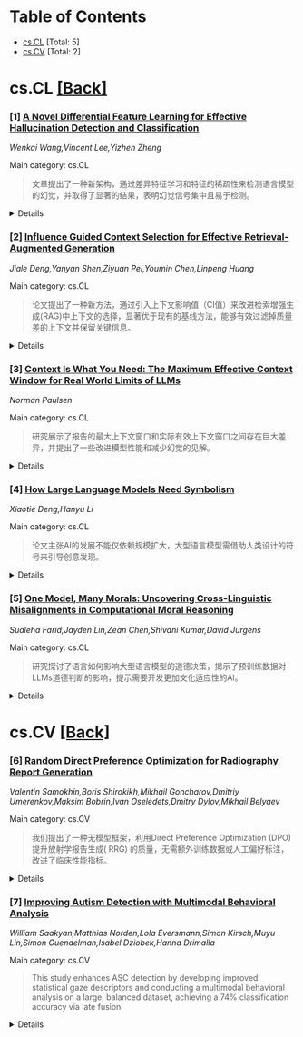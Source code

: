 <div id=toc></div>

# Table of Contents

- [cs.CL](#cs.CL) [Total: 5]
- [cs.CV](#cs.CV) [Total: 2]


<div id='cs.CL'></div>

# cs.CL [[Back]](#toc)

### [1] [A Novel Differential Feature Learning for Effective Hallucination Detection and Classification](https://arxiv.org/abs/2509.21357)
*Wenkai Wang,Vincent Lee,Yizhen Zheng*

Main category: cs.CL

> 文章提出了一种新架构，通过差异特征学习和特征的稀疏性来检测语言模型的幻觉，并取得了显著的结果，表明幻觉信号集中且易于检测。

<details>
  <summary>Details</summary>

**Motivation:** 大型语言模型幻觉表示了一个关键挑战，即输出由于训练数据中的分布偏差而偏离了事实准确性。尽管最近的研究表明，特定的隐藏层在幻觉和事实内容之间存在差异，但具体定位层内的幻觉信号尚不清楚，这限制了有效检测方法的发展。

**Method:** 我们提出了一种双模型架构，该架构结合了投影融合（PF）块进行自适应层间特征加权，以及差异特征学习（DFL）机制，通过计算平行编码器从相同输入中学习到的互补表示之间的差异来识别判别特征。

**Result:** 通过在HaluEval的问题回答、对话和总结数据集上的系统实验，我们证明了幻觉信号集中在高度稀疏的特征子集，显著提高了问题回答和对话任务的准确性。

**Conclusion:** 这些发现表明，幻觉信号比先前假定的更加集中，提供了向计算效率高的检测系统发展的途径，这可以降低推理成本同时保持准确性。

**Abstract:** Large language model hallucination represents a critical challenge where
outputs deviate from factual accuracy due to distributional biases in training
data. While recent investigations establish that specific hidden layers exhibit
differences between hallucinatory and factual content, the precise localization
of hallucination signals within layers remains unclear, limiting the
development of efficient detection methods. We propose a dual-model
architecture integrating a Projected Fusion (PF) block for adaptive inter-layer
feature weighting and a Differential Feature Learning (DFL) mechanism that
identifies discriminative features by computing differences between parallel
encoders learning complementary representations from identical inputs. Through
systematic experiments across HaluEval's question answering, dialogue, and
summarization datasets, we demonstrate that hallucination signals concentrate
in highly sparse feature subsets, achieving significant accuracy improvements
on question answering and dialogue tasks. Notably, our analysis reveals a
hierarchical "funnel pattern" where shallow layers exhibit high feature
diversity while deep layers demonstrate concentrated usage, enabling detection
performance to be maintained with minimal degradation using only 1\% of feature
dimensions. These findings suggest that hallucination signals are more
concentrated than previously assumed, offering a pathway toward computationally
efficient detection systems that could reduce inference costs while maintaining
accuracy.

</details>


### [2] [Influence Guided Context Selection for Effective Retrieval-Augmented Generation](https://arxiv.org/abs/2509.21359)
*Jiale Deng,Yanyan Shen,Ziyuan Pei,Youmin Chen,Linpeng Huang*

Main category: cs.CL

> 论文提出了一种新方法，通过引入上下文影响值（CI值）来改进检索增强生成(RAG)中上下文的选择，显著优于现有的基线方法，能够有效过滤掉质量差的上下文并保留关键信息。

<details>
  <summary>Details</summary>

**Motivation:** 现有的方法在通过基于预定的上下文质量评估指标选择上下文来提高性能方面的效果有限。我们将其归因于未能全面利用可用信息（查询、上下文列表和生成器）进行综合质量评估。

**Method:** 引入了上下文影响值（CI值）作为衡量上下文质量的新指标。CI值通过测量从上下文列表中移除每个上下文时的性能下降来量化其质量，从而整合了查询感知的相关性、列表感知的独特性和生成器感知的对齐。此外，CI值通过仅保留CI值为正的上下文，消除了复杂的筛选超参数调整。为了应对标签依赖和计算开销的实际挑战，开发了一个参数化的代理模型进行预测。该模型通过分层架构来捕捉局部的查询-上下文相关性以及全局的跨上下文交互，通过CI值的监督以及端到端生成器反馈进行训练。

**Result:** 实验结果展示了本方法如何在多个自然语言处理任务中以多种大型语言模型为基准的数据集上实现卓越的表现。

**Conclusion:** 实验表明，论文提出的方法在8个NLP任务和多个大型语言模型中显著优于现有基线方法，有效地过滤掉了质量差的上下文，同时保留了关键信息。

**Abstract:** Retrieval-Augmented Generation (RAG) addresses large language model (LLM)
hallucinations by grounding responses in external knowledge, but its
effectiveness is compromised by poor-quality retrieved contexts containing
irrelevant or noisy information. While existing approaches attempt to improve
performance through context selection based on predefined context quality
assessment metrics, they show limited gains over standard RAG. We attribute
this limitation to their failure in holistically utilizing available
information (query, context list, and generator) for comprehensive quality
assessment. Inspired by recent advances in data selection, we reconceptualize
context quality assessment as an inference-time data valuation problem and
introduce the Contextual Influence Value (CI value). This novel metric
quantifies context quality by measuring the performance degradation when
removing each context from the list, effectively integrating query-aware
relevance, list-aware uniqueness, and generator-aware alignment. Moreover, CI
value eliminates complex selection hyperparameter tuning by simply retaining
contexts with positive CI values. To address practical challenges of label
dependency and computational overhead, we develop a parameterized surrogate
model for CI value prediction during inference. The model employs a
hierarchical architecture that captures both local query-context relevance and
global inter-context interactions, trained through oracle CI value supervision
and end-to-end generator feedback. Extensive experiments across 8 NLP tasks and
multiple LLMs demonstrate that our context selection method significantly
outperforms state-of-the-art baselines, effectively filtering poor-quality
contexts while preserving critical information. Code is available at
https://github.com/SJTU-DMTai/RAG-CSM.

</details>


### [3] [Context Is What You Need: The Maximum Effective Context Window for Real World Limits of LLMs](https://arxiv.org/abs/2509.21361)
*Norman Paulsen*

Main category: cs.CL

> 研究展示了报告的最大上下文窗口和实际有效上下文窗口之间存在巨大差异，并提出了一些改进模型性能和减少幻觉的见解。

<details>
  <summary>Details</summary>

**Motivation:** 测试上下文窗口在现实世界中的实际应用，特别是在大型语言模型(LLM)中的应用。

**Method:** 通过定义最大有效上下文窗口的概念，制定上下文窗口有效性测试方法，以及创建标准化的比较方法，来测试不同大小和问题类型的上下文窗口的效果，并发现在报告的最大上下文窗口（MCW）和最大有效上下文窗口（MECW）之间存在显著差异。

**Result:** 实验结果表明，一些顶级模型在测试组中，即使只有100个上下文标记也会出现严重问题；大多数模型在1000个上下文标记范围内，其准确性会显著下降。所有测试模型的MECW比其报告的最大上下文窗口小至99%。

**Conclusion:** 研究发现，不仅最大有效上下文窗口（MECW）与最大上下文窗口（MCW）存在巨大差异，并且MECW会根据问题类型变化。这项数据揭示了基于问题类型的最大有效上下文窗口转移现象，提供了提高模型准确性和降低模型幻觉率的明确且可操作的意见。

**Abstract:** Large language model (LLM) providers boast big numbers for maximum context
window sizes. To test the real world use of context windows, we 1) define a
concept of maximum effective context window, 2) formulate a testing method of a
context window's effectiveness over various sizes and problem types, and 3)
create a standardized way to compare model efficacy for increasingly larger
context window sizes to find the point of failure. We collected hundreds of
thousands of data points across several models and found significant
differences between reported Maximum Context Window (MCW) size and Maximum
Effective Context Window (MECW) size. Our findings show that the MECW is, not
only, drastically different from the MCW but also shifts based on the problem
type. A few top of the line models in our test group failed with as little as
100 tokens in context; most had severe degradation in accuracy by 1000 tokens
in context. All models fell far short of their Maximum Context Window by as
much as 99 percent. Our data reveals the Maximum Effective Context Window
shifts based on the type of problem provided, offering clear and actionable
insights into how to improve model accuracy and decrease model hallucination
rates.

</details>


### [4] [How Large Language Models Need Symbolism](https://arxiv.org/abs/2509.21404)
*Xiaotie Deng,Hanyu Li*

Main category: cs.CL

> 论文主张AI的发展不能仅依赖规模扩大，大型语言模型需借助人类设计的符号来引导创意发现。

<details>
  <summary>Details</summary>

**Motivation:** 强调AI未来需要超越单纯扩大规模，提出大型语言模型需要人类设计的符号来引导其强大的但盲目的直觉。

**Method:** N/A

**Result:** N/A

**Conclusion:** N/A

**Abstract:** We argue that AI's future requires more than scaling. To unlock genuine
discovery, large language models need a compass: human-crafted symbols to guide
their powerful but blind intuition.

</details>


### [5] [One Model, Many Morals: Uncovering Cross-Linguistic Misalignments in Computational Moral Reasoning](https://arxiv.org/abs/2509.21443)
*Sualeha Farid,Jayden Lin,Zean Chen,Shivani Kumar,David Jurgens*

Main category: cs.CL

> 研究探讨了语言如何影响大型语言模型的道德决策，揭示了预训练数据对LLMs道德判断的影响，提示需要开发更加文化适应性的AI。

<details>
  <summary>Details</summary>

**Motivation:** 大型语言模型（LLMs）越来越多地部署在多语言和多文化环境中，其中道德推理对于生成合乎伦理的响应至关重要。然而，LLMs的主导预训练主要基于英语数据，这一现状对它们在各种语言和文化背景下推广判断的能力提出了严峻挑战。

**Method:** 通过将两个已建立的道德推理基准翻译成五种文化上和类型上多样化的语言来进行多语言零样本评估，系统地研究了语言在LLMs道德决策中的中介作用。

**Result:** 分析显示了LLMs在不同语言中的道德判断存在显著不一致性，经常反映出文化上的不同。通过仔细构建的研究问题，揭示了这些差异的潜在驱动因素，包括LLMs使用的推理策略等。

**Conclusion:** 通过这项工作，将见解提炼为一种道德推理错误的结构化分类，呼吁更加注重文化的AI。

**Abstract:** Large Language Models (LLMs) are increasingly deployed in multilingual and
multicultural environments where moral reasoning is essential for generating
ethically appropriate responses. Yet, the dominant pretraining of LLMs on
English-language data raises critical concerns about their ability to
generalize judgments across diverse linguistic and cultural contexts. In this
work, we systematically investigate how language mediates moral decision-making
in LLMs. We translate two established moral reasoning benchmarks into five
culturally and typologically diverse languages, enabling multilingual zero-shot
evaluation. Our analysis reveals significant inconsistencies in LLMs' moral
judgments across languages, often reflecting cultural misalignment. Through a
combination of carefully constructed research questions, we uncover the
underlying drivers of these disparities, ranging from disagreements to
reasoning strategies employed by LLMs. Finally, through a case study, we link
the role of pretraining data in shaping an LLM's moral compass. Through this
work, we distill our insights into a structured typology of moral reasoning
errors that calls for more culturally-aware AI.

</details>


<div id='cs.CV'></div>

# cs.CV [[Back]](#toc)

### [6] [Random Direct Preference Optimization for Radiography Report Generation](https://arxiv.org/abs/2509.21351)
*Valentin Samokhin,Boris Shirokikh,Mikhail Goncharov,Dmitriy Umerenkov,Maksim Bobrin,Ivan Oseledets,Dmitry Dylov,Mikhail Belyaev*

Main category: cs.CV

> 我们提出了一种无模型框架，利用Direct Preference Optimization (DPO)提升放射学报告生成( RRG) 的质量，无需额外训练数据或人工偏好标注，改进了临床性能指标。

<details>
  <summary>Details</summary>

**Motivation:** 鉴于现有的放射学报告生成方法尚未达到在真实临床环境中部署所需的质量水平，我们提出了这种方法以改善这一状况。大型视觉语言模型（VLM）在采用大型语言模型（LLM）的训练策略方面取得了显著进展，我们的方法借鉴了这些进展。

**Method:** 我们的方法采用了一种无模型框架，利用Direct Preference Optimization (DPO)来提高放射学报告生成（RRG）的准确性。通过随机对比采样构建训练对，这种方法不需要奖励模型或人类偏好注释。

**Result:** 实验结果显示，在现有的三种先进模型中加入我们的Random DPO技术，临床性能指标提高了最多5%。

**Conclusion:** 通过我们的模型无关框架，可以有效地提高放射学报告生成的准确性，显著改善了性能而无需额外的数据或手工注释。

**Abstract:** Radiography Report Generation (RRG) has gained significant attention in
medical image analysis as a promising tool for alleviating the growing workload
of radiologists. However, despite numerous advancements, existing methods have
yet to achieve the quality required for deployment in real-world clinical
settings. Meanwhile, large Visual Language Models (VLMs) have demonstrated
remarkable progress in the general domain by adopting training strategies
originally designed for Large Language Models (LLMs), such as alignment
techniques. In this paper, we introduce a model-agnostic framework to enhance
RRG accuracy using Direct Preference Optimization (DPO). Our approach leverages
random contrastive sampling to construct training pairs, eliminating the need
for reward models or human preference annotations. Experiments on supplementing
three state-of-the-art models with our Random DPO show that our method improves
clinical performance metrics by up to 5%, without requiring any additional
training data.

</details>


### [7] [Improving Autism Detection with Multimodal Behavioral Analysis](https://arxiv.org/abs/2509.21352)
*William Saakyan,Matthias Norden,Lola Eversmann,Simon Kirsch,Muyu Lin,Simon Guendelman,Isabel Dziobek,Hanna Drimalla*

Main category: cs.CV

> This study enhances ASC detection by developing improved statistical gaze descriptors and conducting a multimodal behavioral analysis on a large, balanced dataset, achieving a 74% classification accuracy via late fusion.

<details>
  <summary>Details</summary>

**Motivation:** The motivation for this research stems from the difficulties in diagnosing ASC, particularly with the existing gaze feature performance and the need for models with better real-world generalizability. The researchers aimed to improve diagnostic support by enhancing the accuracy of gaze-based classifications and integrating multiple behavioral markers.

**Method:** To address the limitations in prior gaze models when diagnosing ASC using computer-aided methods, the researchers developed novel statistical descriptors to quantify variability in eye gaze angles. They conducted a multimodal analysis of facial expressions, voice prosody, head motion, heart rate variability, and gaze behavior using a large, balanced dataset.

**Result:** The research led to a significant increase in the gaze-based classification accuracy from 64% to 69%, while the multimodal late fusion analysis reached an overall classification accuracy of 74%. These improvements align with clinical findings on gaze aversion in ASC.

**Conclusion:** The study emphasizes the potential for scalable, video-based screening tools to improve ASC assessment by offering more accurate and generalized diagnostic support through the integration of multimodal behavioral markers.

**Abstract:** Due to the complex and resource-intensive nature of diagnosing Autism
Spectrum Condition (ASC), several computer-aided diagnostic support methods
have been proposed to detect autism by analyzing behavioral cues in patient
video data. While these models show promising results on some datasets, they
struggle with poor gaze feature performance and lack of real-world
generalizability. To tackle these challenges, we analyze a standardized video
dataset comprising 168 participants with ASC (46% female) and 157 non-autistic
participants (46% female), making it, to our knowledge, the largest and most
balanced dataset available. We conduct a multimodal analysis of facial
expressions, voice prosody, head motion, heart rate variability (HRV), and gaze
behavior. To address the limitations of prior gaze models, we introduce novel
statistical descriptors that quantify variability in eye gaze angles, improving
gaze-based classification accuracy from 64% to 69% and aligning computational
findings with clinical research on gaze aversion in ASC. Using late fusion, we
achieve a classification accuracy of 74%, demonstrating the effectiveness of
integrating behavioral markers across multiple modalities. Our findings
highlight the potential for scalable, video-based screening tools to support
autism assessment.

</details>
